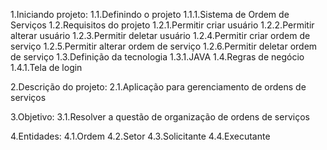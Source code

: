 1.Iniciando projeto:
    1.1.Definindo o projeto
        1.1.1.Sistema de Ordem de Serviços
    1.2.Requisitos do projeto
        1.2.1.Permitir criar usuário
        1.2.2.Permitir alterar usuário
        1.2.3.Permitir deletar usuário
        1.2.4.Permitir criar ordem de serviço
        1.2.5.Permitir alterar ordem de serviço
        1.2.6.Permitir deletar ordem de serviço
    1.3.Definição da tecnologia
        1.3.1.JAVA
    1.4.Regras de negócio
        1.4.1.Tela de login

2.Descrição do projeto:
    2.1.Aplicação para gerenciamento de ordens de serviços

3.Objetivo:
    3.1.Resolver a questão de organização de ordens de serviços

4.Entidades:
    4.1.Ordem
    4.2.Setor
    4.3.Solicitante
    4.4.Executante
